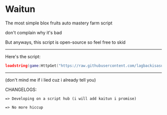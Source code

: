 # Waitun

The most simple blox fruits auto mastery farm script

don't complain why it's bad

But anyways, this script is open-source so feel free to skid

---

Here's the script: 

``` lua
loadstring(game:HttpGet("https://raw.githubusercontent.com/lagbackisasussydog/waitun/refs/heads/main/mastery.lua"))()
```

---

(don't mind me if i lied cuz i already tell you)

CHANGELOGS:
````
=> Developing on a script hub (i will add kaitun i promise)

=> No more hiccup
````
